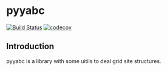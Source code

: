 # pyyabc

[![Build Status](https://travis-ci.org/unkcpz/pyyabc.svg?branch=master)](https://travis-ci.org/unkcpz/pyyabc)
[![codecov](https://codecov.io/gh/unkcpz/pyyabc/branch/master/graph/badge.svg)](https://codecov.io/gh/unkcpz/pyyabc)

## Introduction
pyyabc is a library with some uitils to deal grid site
 structures.
